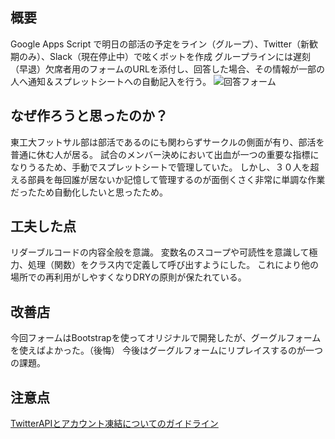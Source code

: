 ## 概要
Google Apps Script で明日の部活の予定をライン（グループ）、Twitter（新歓期のみ）、Slack（現在停止中）で呟くボットを作成
グループラインには遅刻（早退）欠席者用のフォームのURLを添付し、回答した場合、その情報が一部の人へ通知＆スプレットシートへの自動記入を行う。
![回答フォーム](https://user-images.githubusercontent.com/65536732/121879852-455d1680-cd48-11eb-8234-b9904f8ac0ac.png)
## なぜ作ろうと思ったのか？
東工大フットサル部は部活であるのにも関わらずサークルの側面が有り、部活を普通に休む人が居る。
試合のメンバー決めにおいて出血が一つの重要な指標になりうるため、手動でスプレットシートで管理していた。
しかし、３０人を超える部員を毎回誰が居ないか記憶して管理するのが面倒くさく非常に単調な作業だったため自動化したいと思ったため。

## 工夫した点
リダーブルコードの内容全般を意識。
変数名のスコープや可読性を意識して極力、処理（関数）をクラス内で定義して呼び出すようにした。
これにより他の場所での再利用がしやすくなりDRYの原則が保たれている。

## 改善店
今回フォームはBootstrapを使ってオリジナルで開発したが、グーグルフォームを使えばよかった。（後悔）
今後はグーグルフォームにリプレイスするのが一つの課題。

## 注意点
[TwitterAPIとアカウント凍結についてのガイドライン](https://blog.twitter.com/developer/ja_jp/topics/tools/2018/at_mul.html)
